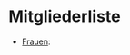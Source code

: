 # Mitgliederliste
* [Frauen](https://www.stadtwikidd.de/wiki/Diskussion:Verein_f%C3%BCr_Geschichte_Dresdens):  
